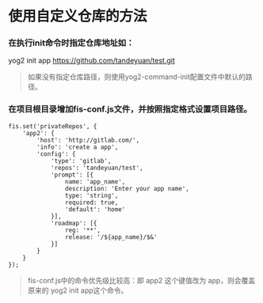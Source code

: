# 使用自定义仓库的方法
### 在执行init命令时指定仓库地址如：
yog2 init app https://github.com/tandeyuan/test.git  
> 如果没有指定仓库路径，则使用yog2-command-init配置文件中默认的路径。  

### 在项目根目录增加fis-conf.js文件，并按照指定格式设置项目路径。
```
fis.set('privateRepos', {
    'app2': {
        'host': 'http://gitlab.com/',
        'info': 'create a app',
        'config': {
            'type': 'gitlab',
            'repos': 'tandeyuan/test',
            'prompt': [{
                name: 'app_name',
                description: 'Enter your app name',
                type: 'string',
                required: true,
                'default': 'home'
            }],
            'roadmap': [{
                reg: '**',
                release: '/${app_name}/$&'
            }]
        }
    }
});
```
> fis-conf.js中的命令优先级比较高：即 app2 这个键值改为 app，则会覆盖原来的 yog2 init app这个命令。
